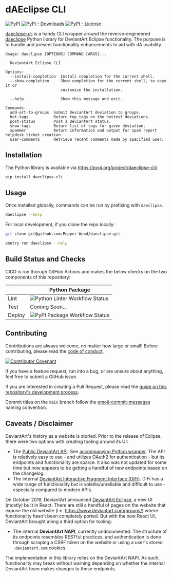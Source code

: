 # dAEclipse CLI
[![PyPI](https://img.shields.io/pypi/v/daeclipse-cli)](https://pypi.org/project/daeclipse-cli/) [![PyPI - Downloads](https://img.shields.io/pypi/dm/daeclipse-cli)](https://pypi.org/project/daeclipse-cli/) [![PyPI - License](https://img.shields.io/pypi/l/daeclipse-cli)](https://github.com/Pepper-Wood/daeclipse-cli/blob/main/LICENSE)

[daeclipse-cli](https://pypi.org/project/daeclipse-cli/) is a handy CLI wrapper around the reverse-engineered [daeclipse](https://github.com/Pepper-Wood/daeclipse) Python library for DeviantArt Eclipse functionality. The purpose is to bundle and present functionality enhancements to aid with dA usability.

```
Usage: daeclipse [OPTIONS] COMMAND [ARGS]...

  DeviantArt Eclipse CLI

Options:
  --install-completion  Install completion for the current shell.
  --show-completion     Show completion for the current shell, to copy it or
                        customize the installation.

  --help                Show this message and exit.

Commands:
  add-art-to-groups  Submit DeviantArt deviation to groups.
  hot-tags           Return top tags on the hottest deviations.
  post-status        Post a DeviantArt status.
  show-tags          Return list of tags for given deviation.
  spammer            Return information and output for spam report helpdesk ticket creation.
  user-comments      Retrieve recent comments made by specified user.
```

## Installation

The Python library is available via https://pypi.org/project/daeclipse-cli/

```bash
pip install daeclipse-cli
```

## Usage

Once installed globally, commands can be run by prefixing with `daeclipse`.
```bash
daeclipse --help
```

For local development, if you clone the repo locally:
```bash
git clone git@github.com:Pepper-Wood/daeclipse.git

poetry run daeclipse --help
```

## Build Status and Checks

CICD is run thorugh GitHub Actions and makes the below checks on the two components of this repository:

| | Python Package |
| --- | --- |
| Lint | ![Python Linter Workflow Status](https://github.com/Pepper-Wood/daeclipse-cli/actions/workflows/linter-python.yml/badge.svg) |
| Test | Coming Soon... |
| Deploy | ![PyPI Package Workflow Status](https://github.com/Pepper-Wood/daeclipse-cli/actions/workflows/pypi.yml/badge.svg) |

## Contributing

Contributions are always welcome, no matter how large or small! Before contributing, please read the [code of conduct](CODE_OF_CONDUCT.md).

[![Contributor Covenant](https://img.shields.io/badge/Contributor%20Covenant-2.1-4baaaa.svg)](CODE_OF_CONDUCT.md)

If you have a feature request, run into a bug, or are unsure about anything, feel free to submit a GitHub issue.

If you are interested in creating a Pull Request, please read the [guide on this repository's development process](docs/development.md).

Commit titles on the `main` branch follow the [emoji-commit-messages](https://github.com/cooperka/emoji-commit-messages) naming convention.

## Caveats / Disclaimer

DeviantArt's history as a website is storied. Prior to the release of Eclipse, there were two options with creating tooling around its UI:
- The [Public DeviantArt API](https://www.deviantart.com/developers/). See [accompanying Python wrapper](https://pypi.org/project/deviantart/). The API is relatively easy to use - and utilizes OAuth2 for authentication - but its endpoints and functionality are sparce. It also was not updated for some time but now appears to be getting a handful of new endpoints based on the changelog.
- The internal [DeviantArt Interactive Fragment Interface (DiFi)](https://github.com/danopia/deviantart-difi/wiki). DiFi has a wide range of functionality but is volatile/unreliable and difficult to use - especially compared to modern APIs.

On October 2019, DeviantArt announced [DeviantArt Eclipse](https://www.deviantart.com/team/journal/DeviantArt-Eclipse-is-Here-814629875), a new UI (mostly) built in React. There are still a handful of pages on the website that expose the old website (i.e. https://www.deviantart.com/groups/) where functionality hasn't been completely ported. But with the new React UI, DeviantArt brought along a third option for tooling:
- The internal **DeviantArt NAPI**, currently undocumented. The structure of its endpoints resembles RESTful practices, and authentication is done through scraping a CSRF token on the website or using a user's stored `.deviantart.com` cookies.

The implementation in this library relies on the DeviantArt NAPI. As such, functionality may break without warning depending on whether the internal DeviantArt team makes changes to these endpoints.
